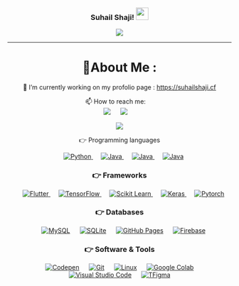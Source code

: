 <h3 align="center">
  Suhail Shaji!
  <img src="https://media.giphy.com/media/mYxaNIP9suGG4murEa/giphy.gif" width="28">
</h3>
<p align="center">
  <a href=""><img src="https://readme-typing-svg.herokuapp.com?color=F7AF27&background=0AFF5100&center=true&vCenter=true&lines=Hi+I'm+Suhail+Shaji;AI+Software+Engineer;-%3E+Master's+in+Computer+Application;AI+engineer;Data+Engineer)"></a>
</p>

---
<div align="center">
  
# 💫About Me :
🔭 I’m currently working on my profolio page : https://suhailshaji.cf
  

  </div>
  
  <div align="center">
  
  <p>  📫 How to reach me:  
     &emsp;
<br>	
<a target="_blank" href="https://www.linkedin.com/in/suhailshaji/"><img src="https://img.shields.io/badge/-LinkedIn-0077B5?style=for-the-badge&logo=Linkedin&logoColor=white"></img></a>
&emsp;
<a target="_blank" href="mailto:suhailshaji@gmail.com"
><img src="https://img.shields.io/badge/-Gmail-D14836?style=for-the-badge&logo=Gmail&logoColor=white"></img></a>
&emsp;


<p align="center">
  <a href=""><img src="https://readme-typing-svg.herokuapp.com?size=28&color=F71616&background=0AFF5100&center=true&vCenter=true&lines=SKILLS;%3A%3E)]"></a>
</p>
 👉 Programming languages

<p align="center"> 
  

 &emsp;
<a href="https://python.org/">
    <img alt="Python" src="https://img.shields.io/badge/Python-FFD43B?style=for-the-badge&logo=python&logoColor=darkgreen"/>
  </a>
  &emsp;
<a href="https://www.java.com/en/">
    <img alt="Java" src="https://img.shields.io/badge/Java-ED8B00?style=for-the-badge&logo=java&logoColor=white"/>
  </a>
  &emsp;
<a href="https://www.java.com/en/">
    <img alt="Java" src="https://img.shields.io/badge/C-ED8B00?style=for-the-badge&logo=java&logoColor=white"/>
  </a>
    &emsp;
<a href="https://www.java.com/en/">
    <img alt="Java" src="https://img.shields.io/badge/PHP-ED8B00?style=for-the-badge&logo=java&logoColor=white"/>
  </a>

</p>

### 👉 Frameworks
<p align="center"> 
&emsp;
  <a href="https://flutter.dev/" target="_blank"> 
     <img alt="Flutter" src="https://img.shields.io/badge/Flutter-02569B?style=for-the-badge&logo=flutter&logoColor=white">
   </a>
  &emsp; 
  <a href="https://www.tensorflow.org/" target="_blank"> 
   <img alt="TensorFlow" src="https://img.shields.io/badge/TensorFlow-FF6F00?style=for-the-badge&logo=TensorFlow&logoColor=white">
  </a>   
  &emsp;
  <a href="https://scikit-learn.org/" target="_blank">
    <img alt="Scikit Learn" src="https://img.shields.io/badge/scikit_learn-F7931E?style=for-the-badge&logo=scikit-learn&logoColor=white">
  </a> 
   &emsp;
  <a href="https://keras.io/" target="_blank"> 
    <img alt="Keras" src="https://img.shields.io/badge/Flask-D00000?style=for-the-badge&logo=Keras&logoColor=white"/>
  </a>
  &emsp;
  <a href="https://pytorch.org/" target="_blank"> 
    <img alt="Pytorch" src="https://img.shields.io/badge/Django-EE4C2C?style=for-the-badge&logo=PyTorch&logoColor=white"/>
  </a>
</p>

### 👉 Databases 
<p align="center">
  &emsp;
    <a href="https://www.mysql.com/"><img alt="MySQL" src="https://img.shields.io/badge/MySQL-00000F?style=for-the-badge&logo=mysql&logoColor=white"></a>
  &emsp;
    <a href="https://www.sqlite.org/"><img alt="SQLite" src ="https://img.shields.io/badge/SQLite-07405E?style=for-the-badge&logo=sqlite&logoColor=white"/></a>
  &emsp;
    <a href="https://www.github.com"><img alt="GitHub Pages" src="https://img.shields.io/badge/GitHub-100000?style=for-the-badge&logo=github&logoColor=white"></a>
  &emsp;
<a href="https://firebase.google.com/"><img alt="Firebase" src ="https://img.shields.io/badge/firebase-ffca28?style=for-the-badge&logo=firebase&logoColor=black"></a>
 </p>

 ### 👉 Software & Tools
 
<p>
  &emsp;
    <a href="#"><img alt="Codepen" src="https://img.shields.io/badge/Codepen-000000?style=for-the-badge&logo=codepen&logoColor=white"></a>
  &emsp;
    <a href="#"><img alt="Git" src="https://img.shields.io/badge/Git-F05032?style=for-the-badge&logo=git&logoColor=white"></a>
  &emsp;
    <a href="#"><img alt="Linux" src="https://img.shields.io/badge/Linux-FCC624?style=for-the-badge&logo=linux&logoColor=black"></a>
  &emsp;
    <a href="#"><img alt="Google Colab" src="https://img.shields.io/badge/Colab-F9AB00?style=for-the-badge&logo=googlecolab&color=525252"></a>
  &emsp;
    <a href="#"><img alt="Visual Studio Code" src="https://img.shields.io/badge/Visual_Studio_Code-0078D4?style=for-the-badge&logo=visual%20studio%20code&logoColor=white"></a>
  &emsp;
       <a href="#"><img alt="TFigma" src="https://img.shields.io/badge/Figma-F24E1E?style=for-the-badge&logo=figma&logoColor=white"></a>


 

   
    
</p>
